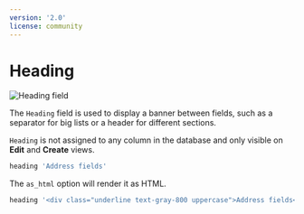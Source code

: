 ```yaml
---
version: '2.0'
license: community
---
```


# Heading

<img :src="('/assets/img/fields/heading.jpg')" alt="Heading field" class="border mb-4" />

The `Heading` field is used to display a banner between fields, such as a separator for big lists or a header for different sections.

`Heading` is not assigned to any column in the database and only visible on **Edit** and **Create** views.

```ruby
heading 'Address fields'
```

The `as_html` option will render it as HTML.

```ruby
heading '<div class="underline text-gray-800 uppercase">Address fields</,div>', as_html: true
```